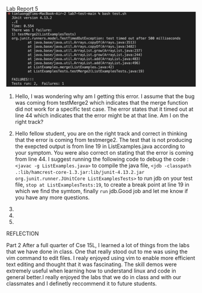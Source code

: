 Lab Report 5
 ![image](ss21.png)
  
  1) Hello, I was wondering why am I getting this error. I assume that the bug was coming from testMerge2 which indicates that the merge function did not work for a specific test case. The error states that it timed out at line 44 which indicates that the error might be at that line. Am I on the right track?

2) Hello fellow student, you are on the right track and correct in thinking that the error is coming from testmerge2. The test that is not producing the exepcted output is from line 19 in ListExamples.java according to your symptom. You were also correct on stating that the error is coming from line 44. I suggest running the following code to debug the code : ```<javac -g ListExamples.java>``` to compile the java file, ```<jdb -classpath .:lib/hamcrest-core-1.3.jar:lib/junit-4.13.2.jar org.junit.runner.JUnitCore ListExamplesTests>``` to run jdb on your test file, ```stop at ListExamplesTests:19```, to create a break point at line 19 in which we find the symtom, finally ```run``` jdb.Good job and let me know if you have any more questions.

3) 
4)
5)



REFLECTION

Part 2
After a full quarter of Cse 15L, I learned a lot of things from the labs that we have done in class. One that really stood out to me was using the vim command to edit files. I realy enjoyed using vim to enable more efficient text editing and thought that it was fascinating. The skill demos were extremely useful when learning how to understand linux and code in general better.I really enjoyed the labs that we do in class and with our classmates and I definetly reccommend it to future students. 
